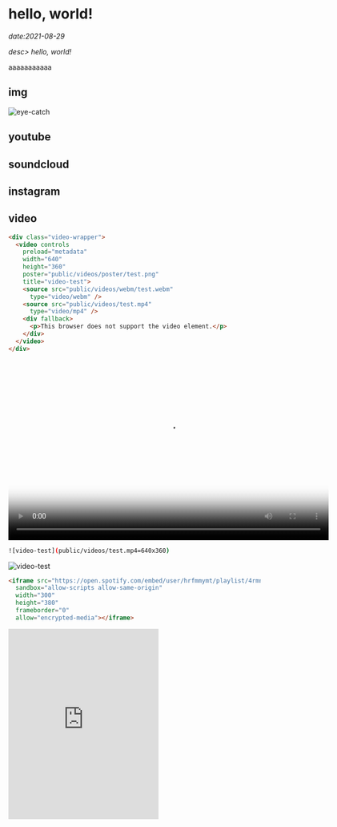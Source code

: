 # hello, world!

*date:2021-08-29*

*desc> hello, world!*

aaaaaaaaaaa

## img
![eye-catch](public/img/post/20210829_01.jpg=780x1040)

## youtube

## soundcloud

## instagram

## video
```html
<div class="video-wrapper">
  <video controls
    preload="metadata"
    width="640"
    height="360"
    poster="public/videos/poster/test.png"
    title="video-test">
    <source src="public/videos/webm/test.webm"
      type="video/webm" />
    <source src="public/videos/test.mp4"
      type="video/mp4" />
    <div fallback>
      <p>This browser does not support the video element.</p>
    </div>
  </video>
</div>
```

<div class="video-wrapper">
  <video controls
    preload="metadata"
    width="640"
    height="360"
    layout="responsive"
    poster="public/videos/poster/test.png"
    title="video-test">
    <source src="public/videos/webm/test.webm"
      type="video/webm" />
    <source src="public/videos/test.mp4"
      type="video/mp4" />
    <div fallback>
      This browser does not support the video element.
    </div>
  </video>
</div>

```sh
![video-test](public/videos/test.mp4=640x360)
```
![video-test](public/videos/test.mp4=640x360)

```html
<iframe src="https://open.spotify.com/embed/user/hrfmmymt/playlist/4rmnvhEv080DI0AX0XqfqD"
  sandbox="allow-scripts allow-same-origin"
  width="300"
  height="380"
  frameborder="0"
  allow="encrypted-media"></iframe>
```

<iframe src="https://open.spotify.com/embed/user/hrfmmymt/playlist/4rmnvhEv080DI0AX0XqfqD"
  sandbox="allow-scripts allow-same-origin"
  width="300"
  height="380"
  frameborder="0"
  allow="encrypted-media"></iframe>